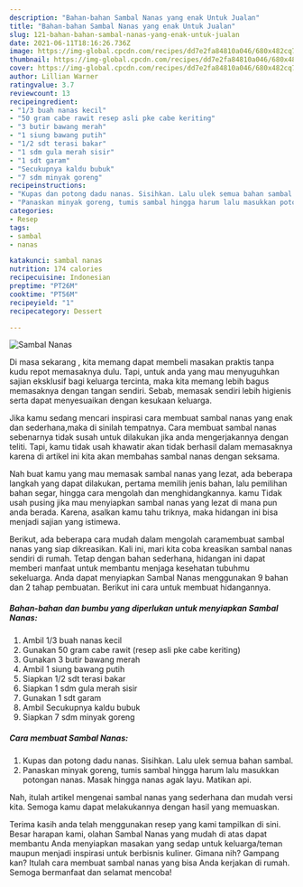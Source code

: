 ```yaml
---
description: "Bahan-bahan Sambal Nanas yang enak Untuk Jualan"
title: "Bahan-bahan Sambal Nanas yang enak Untuk Jualan"
slug: 121-bahan-bahan-sambal-nanas-yang-enak-untuk-jualan
date: 2021-06-11T18:16:26.736Z
image: https://img-global.cpcdn.com/recipes/dd7e2fa84810a046/680x482cq70/sambal-nanas-foto-resep-utama.jpg
thumbnail: https://img-global.cpcdn.com/recipes/dd7e2fa84810a046/680x482cq70/sambal-nanas-foto-resep-utama.jpg
cover: https://img-global.cpcdn.com/recipes/dd7e2fa84810a046/680x482cq70/sambal-nanas-foto-resep-utama.jpg
author: Lillian Warner
ratingvalue: 3.7
reviewcount: 13
recipeingredient:
- "1/3 buah nanas kecil"
- "50 gram cabe rawit resep asli pke cabe keriting"
- "3 butir bawang merah"
- "1 siung bawang putih"
- "1/2 sdt terasi bakar"
- "1 sdm gula merah sisir"
- "1 sdt garam"
- "Secukupnya kaldu bubuk"
- "7 sdm minyak goreng"
recipeinstructions:
- "Kupas dan potong dadu nanas. Sisihkan. Lalu ulek semua bahan sambal."
- "Panaskan minyak goreng, tumis sambal hingga harum lalu masukkan potongan nanas. Masak hingga nanas agak layu. Matikan api."
categories:
- Resep
tags:
- sambal
- nanas

katakunci: sambal nanas 
nutrition: 174 calories
recipecuisine: Indonesian
preptime: "PT26M"
cooktime: "PT56M"
recipeyield: "1"
recipecategory: Dessert

---
```



![Sambal Nanas](https://img-global.cpcdn.com/recipes/dd7e2fa84810a046/680x482cq70/sambal-nanas-foto-resep-utama.jpg)

Di masa  sekarang , kita memang dapat membeli masakan praktis tanpa kudu repot memasaknya dulu. Tapi, untuk anda yang mau menyuguhkan sajian eksklusif bagi keluarga tercinta, maka kita memang lebih bagus memasaknya dengan tangan sendiri. Sebab, memasak sendiri lebih higienis serta dapat menyesuaikan dengan kesukaan keluarga.

Jika kamu sedang mencari inspirasi cara membuat sambal nanas yang enak dan sederhana,maka di sinilah tempatnya. Cara membuat sambal nanas  sebenarnya tidak susah untuk dilakukan jika anda mengerjakannya dengan teliti. Tapi, kamu tidak usah khawatir akan tidak berhasil dalam memasaknya 
karena di artikel ini kita akan membahas sambal nanas dengan seksama.  



Nah buat kamu yang mau memasak sambal nanas yang lezat, ada beberapa langkah yang dapat dilakukan, pertama memilih jenis bahan, lalu pemilihan bahan segar, hingga cara mengolah dan menghidangkannya. kamu Tidak usah pusing jika mau menyiapkan sambal nanas yang lezat di mana pun anda berada. Karena, asalkan kamu  tahu triknya, maka hidangan ini bisa menjadi sajian yang istimewa.

Berikut, ada beberapa cara mudah dalam mengolah caramembuat sambal nanas yang siap dikreasikan. Kali ini, mari kita coba kreasikan sambal nanas sendiri di rumah. Tetap dengan bahan sederhana, hidangan ini dapat memberi manfaat untuk membantu menjaga kesehatan tubuhmu sekeluarga. Anda dapat menyiapkan Sambal Nanas menggunakan 9 bahan dan 2 tahap pembuatan. Berikut ini cara untuk membuat hidangannya.

<!--inarticleads1-->

##### Bahan-bahan dan bumbu yang diperlukan untuk menyiapkan Sambal Nanas:

1. Ambil 1/3 buah nanas kecil
1. Gunakan 50 gram cabe rawit (resep asli pke cabe keriting)
1. Gunakan 3 butir bawang merah
1. Ambil 1 siung bawang putih
1. Siapkan 1/2 sdt terasi bakar
1. Siapkan 1 sdm gula merah sisir
1. Gunakan 1 sdt garam
1. Ambil Secukupnya kaldu bubuk
1. Siapkan 7 sdm minyak goreng




<!--inarticleads2-->

##### Cara membuat Sambal Nanas:

1. Kupas dan potong dadu nanas. Sisihkan. Lalu ulek semua bahan sambal.
1. Panaskan minyak goreng, tumis sambal hingga harum lalu masukkan potongan nanas. Masak hingga nanas agak layu. Matikan api.




Nah, itulah artikel mengenai  sambal nanas  yang sederhana dan mudah versi kita. Semoga kamu dapat melakukannya dengan hasil yang memuaskan. 

Terima kasih anda telah menggunakan resep yang kami tampilkan di sini. Besar harapan kami, olahan  Sambal Nanas yang mudah di atas dapat membantu Anda menyiapkan masakan yang sedap untuk keluarga/teman maupun menjadi inspirasi untuk berbisnis kuliner. Gimana nih? Gampang kan? Itulah cara membuat sambal nanas yang bisa Anda kerjakan di rumah. Semoga bermanfaat dan selamat mencoba!

